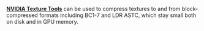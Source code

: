 [**NVIDIA Texture Tools**](https://developer.nvidia.com/gpu-accelerated-texture-compression) can be used to compress textures to and from block-compressed formats including BC1-7 and LDR ASTC, which stay small both on disk and in GPU memory.